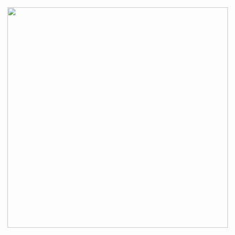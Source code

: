 <img src="https://github.com/gabrielziegler3/Requisitos-2018-1/blob/master/imagens/Casos_de_uso/Alterar%20titulo.png?raw=true" width=500px>